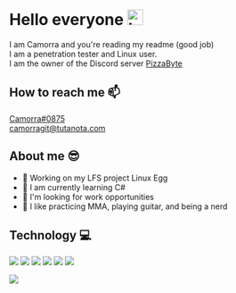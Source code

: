 # Hello everyone <img src="https://user-images.githubusercontent.com/1303154/88677602-1635ba80-d120-11ea-84d8-d263ba5fc3c0.gif" width="28px" alt="hi">
I am Camorra and you're reading my readme (good job) <br/>
I am a penetration tester and Linux user. <br/>
I am the owner of the Discord server [PizzaByte](https://www.discord.gg/EgqzFfP) <br/>

## How to reach me :mailbox:
[Camorra#0875](https://www.discord.com) <br/>
camorragit@tutanota.com 

## About me :sunglasses:
- :egg: Working on my LFS project Linux Egg <br/>
- :book: I am currently learning C#
- :eyes: I'm looking for work opportunities
- :dizzy: I like practicing MMA, playing guitar, and being a nerd

## Technology :computer:

![](https://img.shields.io/badge/Distro-Gentoo-informational?style=flat&logoColor=white&color=1d1f21)
![](https://img.shields.io/badge/Editor-vim-informational?style=flat&logoColor=white&color=1d1f21)
![](https://img.shields.io/badge/Shell-bash-informational?style=flat&logoColor=white&color=1d1f21)
![](https://img.shields.io/badge/Language-Python-informational?style=flat&logoColor=white&color=1d1f21)
![](https://img.shields.io/badge/Language-bash-informational?style=flat&logoColor=white&color=1d1f21)
![](https://img.shields.io/badge/Language-Csharp-informational?style=flat&logoColor=white&color=1d1f21)

<img src="https://github-readme-stats.vercel.app/api?username=Camorrista&show_icons=true&line_height=27&count_private=true&title_color=ffffff&text_color=c9cacc&icon_color=2bbc8a&bg_color=1d1f21"> 

